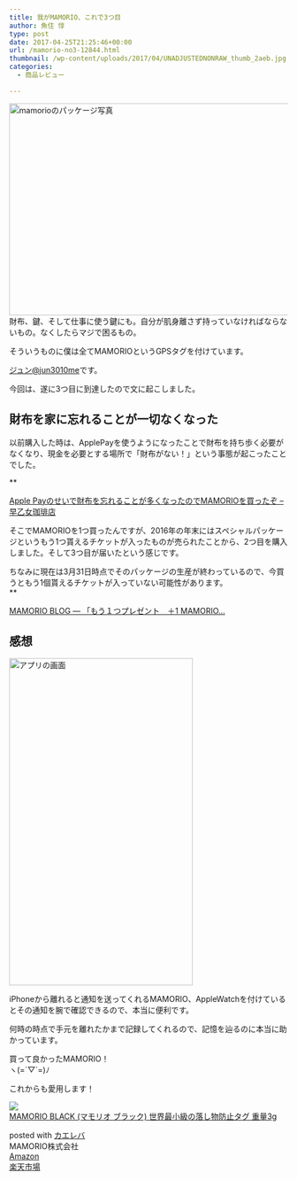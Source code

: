 ```yaml
---
title: 我がMAMORIO、これで3つ目
author: 魚住 惇
type: post
date: 2017-04-25T21:25:46+00:00
url: /mamorio-no3-12844.html
thumbnail: /wp-content/uploads/2017/04/UNADJUSTEDNONRAW_thumb_2aeb.jpg
categories:
  - 商品レビュー

---
```

<img decoding="async" loading="lazy" src="/wp-content/uploads/2017/04/UNADJUSTEDNONRAW_thumb_2aeb.jpg" alt="mamorioのパッケージ写真" title="UNADJUSTEDNONRAW_thumb_2aeb.jpg" border="0" width="513" height="383" />  
  
<!--more-->財布、鍵、そして仕事に使う鍵にも。自分が肌身離さず持っていなければならないもの。なくしたらマジで困るもの。

そういうものに僕は全てMAMORIOというGPSタグを付けています。

[ジュン@jun3010me][1]です。

今回は、遂に3つ目に到達したので文に起こしました。

## 財布を家に忘れることが一切なくなった

以前購入した時は、ApplePayを使うようになったことで財布を持ち歩く必要がなくなり、現金を必要とする場所で「財布がない！」という事態が起こったことでした。

**</p> 

<a href="http://192.168.11.200:8000/applepay-mamorio-12642.html" target="_blank">Apple Payのせいで財布を忘れることが多くなったのでMAMORIOを買ったぞ – 早乙女珈琲店</a>

</b>

そこでMAMORIOを1つ買ったんですが、2016年の年末にはスペシャルパッケージというもう1つ貰えるチケットが入ったものが売られたことから、2つ目を購入しました。そして3つ目が届いたという感じです。

ちなみに現在は3月31日時点でそのパッケージの生産が終わっているので、今買うともう1個貰えるチケットが入っていない可能性があります。  
**</p> 

<a href="http://blog.mamorio.jp/post/157848891080/%E3%82%82%E3%81%86%EF%BC%91%E3%81%A4%E3%83%97%E3%83%AC%E3%82%BC%E3%83%B3%E3%83%88-1-mamorio" target="_blank">MAMORIO BLOG — 「もう１つプレゼント　＋1 MAMORIO&#8230;</a>

</b>  


## 感想

<img decoding="async" loading="lazy" src="/wp-content/uploads/2017/04/01rG9gYGTv6H7EjuZKFXQA_thumb_2aec.jpg" alt="アプリの画面" title="01rG9gYGTv6H7EjuZKFXQA_thumb_2aec.jpg" border="0" width="332" height="591" />  


iPhoneから離れると通知を送ってくれるMAMORIO、AppleWatchを付けているとその通知を腕で確認できるので、本当に便利です。

何時の時点で手元を離れたかまで記録してくれるので、記憶を辿るのに本当に助かっています。

買って良かったMAMORIO！  
ヽ(=´▽\`=)ﾉ

これからも愛用します！

<div class="cstmreba">
  <div class="kaerebalink-box">
    <div class="kaerebalink-image">
      <a href="http://www.amazon.co.jp/exec/obidos/ASIN/B01N5HAYQ6/jn050191-22/" target="_blank" ><img decoding="async" src="https://images-fe.ssl-images-amazon.com/images/I/31GKJ3%2BdtuL._SL160_.jpg" style="border: none;" /></a>
    </div>
    <div class="kaerebalink-info">
      <div class="kaerebalink-name">
        <a href="http://www.amazon.co.jp/exec/obidos/ASIN/B01N5HAYQ6/jn050191-22/" target="_blank" >MAMORIO BLACK (マモリオ ブラック) 世界最小級の落し物防止タグ 重量3g</a></p>
        <div class="kaerebalink-powered-date">
          posted with <a href="http://kaereba.com" rel="nofollow" target="_blank">カエレバ</a>
        </div>
      </div>
      <div class="kaerebalink-detail">
        MAMORIO株式会社
      </div>
      <div class="kaerebalink-link1">
        <div class="shoplinkamazon">
          <a href="http://www.amazon.co.jp/gp/search?keywords=mamorio&#038;__mk_ja_JP=%E3%82%AB%E3%82%BF%E3%82%AB%E3%83%8A&#038;tag=jn050191-22" target="_blank" >Amazon</a>
        </div>
        <div class="shoplinkrakuten">
          <a href="https://hb.afl.rakuten.co.jp/hgc/13c945af.7f4d37c0.13c945b0.d426235d/?pc=http%3A%2F%2Fsearch.rakuten.co.jp%2Fsearch%2Fmall%2Fmamorio%2F-%2Ff.1-p.1-s.1-sf.0-st.A-v.2%3Fx%3D0%26scid%3Daf_ich_link_urltxt%26m%3Dhttp%3A%2F%2Fm.rakuten.co.jp%2F" target="_blank" >楽天市場</a>
        </div>
      </div>
    </div>
    <div class="booklink-footer">
    </div>
  </div>
</div>

 [1]: https://twitter.com/jun3010me